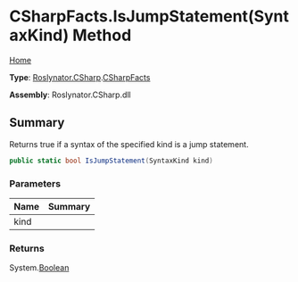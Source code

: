 # CSharpFacts\.IsJumpStatement\(SyntaxKind\) Method

[Home](../../../../README.md)

**Type**: [Roslynator.CSharp](../../README.md)\.[CSharpFacts](../README.md)

**Assembly**: Roslynator\.CSharp\.dll

## Summary

Returns true if a syntax of the specified kind is a jump statement\.

```csharp
public static bool IsJumpStatement(SyntaxKind kind)
```

### Parameters

| Name | Summary |
| ---- | ------- |
| kind | |

### Returns

System\.[Boolean](https://docs.microsoft.com/en-us/dotnet/api/system.boolean)

